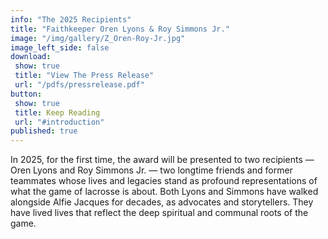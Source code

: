 ```yaml
---
info: "The 2025 Recipients"
title: "Faithkeeper Oren Lyons & Roy Simmons Jr."
image: "/img/gallery/Z_Oren-Roy-Jr.jpg"
image_left_side: false
download:
 show: true
 title: "View The Press Release"
 url: "/pdfs/pressrelease.pdf"
button:
 show: true 
 title: Keep Reading
 url: "#introduction"
published: true
---
```

In 2025, for the first time, the award will be presented to two recipients — Oren Lyons and Roy Simmons Jr. — two longtime friends and former teammates whose lives and legacies stand as profound representations of what the game of lacrosse is about. Both Lyons and Simmons have walked alongside Alfie Jacques for decades, as advocates and storytellers. They have lived lives that reflect the deep spiritual and communal roots of the game.
